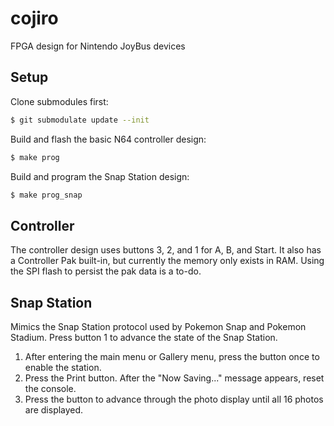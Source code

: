 # cojiro

FPGA design for Nintendo JoyBus devices


## Setup

Clone submodules first:

```sh
$ git submodulate update --init
```

Build and flash the basic N64 controller design:

```sh
$ make prog
```

Build and program the Snap Station design:

```sh
$ make prog_snap
```

## Controller

The controller design uses buttons 3, 2, and 1 for A, B, and Start.
It also has a Controller Pak built-in, but currently the memory only exists in RAM.
Using the SPI flash to persist the pak data is a to-do.


## Snap Station

Mimics the Snap Station protocol used by Pokemon Snap and Pokemon Stadium.
Press button 1 to advance the state of the Snap Station.

1. After entering the main menu or Gallery menu, press the button once to enable the station.
2. Press the Print button. After the "Now Saving..." message appears, reset the console.
3. Press the button to advance through the photo display until all 16 photos are displayed.

